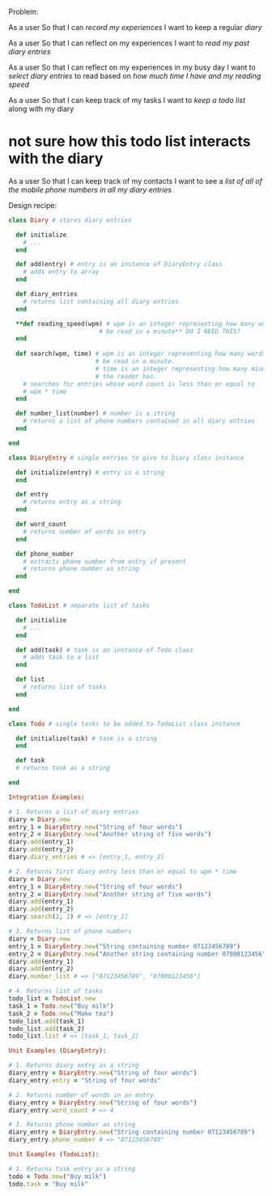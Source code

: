 Problem:

As a user
So that I can *record my experiences*
I want to keep a regular *diary*

As a user
So that I can reflect on my experiences
I want to *read my past diary entries*

As a user
So that I can reflect on my experiences in my busy day
I want to *select diary entries* to read based on *how much time I have and my reading speed*

As a user
So that I can keep track of my tasks
I want to *keep a todo list* along with my diary
# not sure how this todo list interacts with the diary

As a user
So that I can keep track of my contacts
I want to see a *list of all of the mobile phone numbers in all my diary entries*

Design recipe:

```ruby
class Diary # stores diary entries

  def initialize
    # ...
  end

  def add(entry) # entry is an instance of DiaryEntry class
    # adds entry to array
  end

  def diary_entries
    # returns list containing all diary entries
  end

  **def reading_speed(wpm) # wpm is an integer representing how many words can 
                         # be read in a minute** DO I NEED THIS?
  end
    
  def search(wpm, time) # wpm is an integer representing how many words can
                        # be read in a minute.
                        # time is an integer representing how many minutes 
                        # the reader has.
    # searches for entries whose word count is less than or equal to 
    # wpm * time
  end

  def number_list(number) # number is a string
    # returns a list of phone numbers contained in all diary entries
  end

end

class DiaryEntry # single entries to give to Diary class instance 

  def initialize(entry) # entry is a string
  end

  def entry
    # returns entry as a string
  end

  def word_count
    # returns number of words in entry
  end

  def phone_number
    # extracts phone number from entry if present
    # returns phone number as string
  end

end

class TodoList # separate list of tasks

  def initialize
    # ...
  end

  def add(task) # task is an instance of Todo class
    # adds task to a list
  end

  def list
    # returns list of tasks
  end

end

class Todo # single tasks to be added to TodoList class instance

  def initialize(task) # task is a string
  end

  def task
  # returns task as a string

end

Integration Examples:

# 1. Returns a list of diary entries
diary = Diary.new
entry_1 = DiaryEntry.new("String of four words")
entry_2 = DiaryEntry.new("Another string of five words")
diary.add(entry_1)
diary.add(entry_2)
diary.diary_entries # => [entry_1, entry_2]

# 2. Returns first diary entry less than or equal to wpm * time
diary = Diary.new
entry_1 = DiaryEntry.new("String of four words")
entry_2 = DiaryEntry.new("Another string of five words")
diary.add(entry_1)
diary.add(entry_2)
diary.search(2, 2) # => [entry_1]

# 3. Returns list of phone numbers
diary = Diary.new
entry_1 = DiaryEntry.new("String containing number 07123456789")
entry_2 = DiaryEntry.new("Another string containing number 07000123456")
diary.add(entry_1)
diary.add(entry_2)
diary.number_list # => ["07123456789", "07000123456"]

# 4. Returns list of tasks
todo_list = TodoList.new
task_1 = Todo.new("Buy milk")
task_2 = Todo.new("Make tea")
todo_list.add(task_1)
todo_list.add(task_2)
todo_list.list # => [task_1, task_2]

Unit Examples (DiaryEntry):

# 1. Returns diary entry as a string
diary_entry = DiaryEntry.new("String of four words")
diary_entry.entry = "String of four words"

# 2. Returns number of words in an entry
diary_entry = DiaryEntry.new("String of four words")
diary_entry.word_count # => 4

# 3. Returns phone number as string
diary_entry = DiaryEntry.new("String containing number 07123456789")
diary_entry.phone_number # => "07123456789"

Unit Examples (TodoList):

# 1. Returns task entry as a string
todo = Todo.new("Buy milk")
todo.task = "Buy milk"